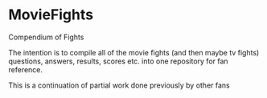 # MovieFights
Compendium of Fights

The intention is to compile all of the movie fights (and then maybe tv fights) questions, answers, results, scores etc. into one repository for fan reference.

This is a continuation of partial work done previously by other fans
